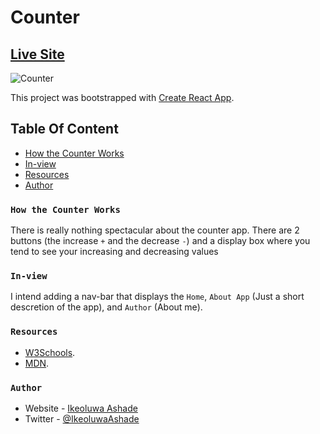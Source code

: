 # Counter

## [Live Site](https://fascinating-crostata-489023.netlify.app/)

![Counter](https://pbs.twimg.com/media/FdslIt2WIAEgGf6?format=jpg&name=medium)

This project was bootstrapped with [Create React App](https://github.com/facebook/create-react-app).

## Table Of Content

- [How the Counter Works](#How-it-Works)
- [In-view](#In-view)
- [Resources](#Resources)
- [Author](#Author)

### `How the Counter Works`
There is really nothing spectacular about the counter app. There are 2 buttons (the increase `+` and the decrease `-`) and a display box where you tend to see your increasing and decreasing values


### `In-view`
I intend adding a nav-bar that displays the `Home`, `About App` (Just a short descretion of the app), and `Author` (About me).

### `Resources`

- [W3Schools](https://www.w3schools.com).
- [MDN](https://developer.mozilla.org/).



### `Author`

- Website - [Ikeoluwa Ashade](https://github.com/IkeoluwaAshade/)
- Twitter - [@IkeoluwaAshade](https://www.twitter.com/IkeoluwaAshade/)


